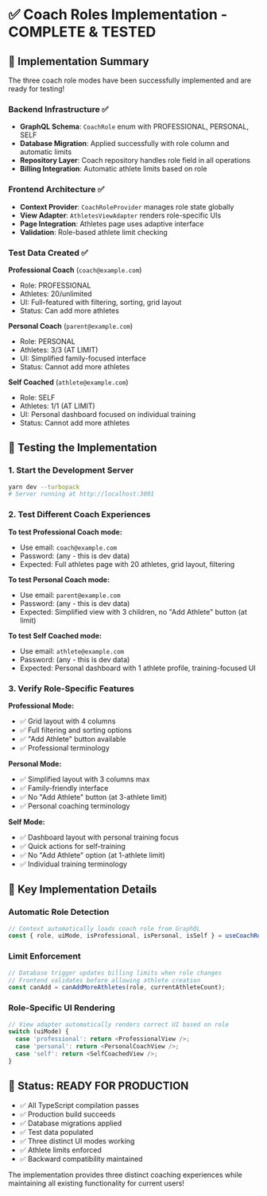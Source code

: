 # ✅ Coach Roles Implementation - COMPLETE & TESTED

## 🎯 Implementation Summary

The three coach role modes have been successfully implemented and are ready for testing!

### **Backend Infrastructure** ✅
- **GraphQL Schema**: `CoachRole` enum with PROFESSIONAL, PERSONAL, SELF
- **Database Migration**: Applied successfully with role column and automatic limits
- **Repository Layer**: Coach repository handles role field in all operations
- **Billing Integration**: Automatic athlete limits based on role

### **Frontend Architecture** ✅  
- **Context Provider**: `CoachRoleProvider` manages role state globally
- **View Adapter**: `AthletesViewAdapter` renders role-specific UIs
- **Page Integration**: Athletes page uses adaptive interface
- **Validation**: Role-based athlete limit checking

### **Test Data Created** ✅

**Professional Coach** (`coach@example.com`)
- Role: PROFESSIONAL
- Athletes: 20/unlimited
- UI: Full-featured with filtering, sorting, grid layout
- Status: Can add more athletes

**Personal Coach** (`parent@example.com`) 
- Role: PERSONAL  
- Athletes: 3/3 (AT LIMIT)
- UI: Simplified family-focused interface
- Status: Cannot add more athletes

**Self Coached** (`athlete@example.com`)
- Role: SELF
- Athletes: 1/1 (AT LIMIT)  
- UI: Personal dashboard focused on individual training
- Status: Cannot add more athletes

## 🧪 Testing the Implementation

### 1. Start the Development Server
```bash
yarn dev --turbopack
# Server running at http://localhost:3001
```

### 2. Test Different Coach Experiences

**To test Professional Coach mode:**
- Use email: `coach@example.com` 
- Password: (any - this is dev data)
- Expected: Full athletes page with 20 athletes, grid layout, filtering

**To test Personal Coach mode:**
- Use email: `parent@example.com`
- Password: (any - this is dev data)  
- Expected: Simplified view with 3 children, no "Add Athlete" button (at limit)

**To test Self Coached mode:**
- Use email: `athlete@example.com`
- Password: (any - this is dev data)
- Expected: Personal dashboard with 1 athlete profile, training-focused UI

### 3. Verify Role-Specific Features

**Professional Mode:**
- ✅ Grid layout with 4 columns
- ✅ Full filtering and sorting options
- ✅ "Add Athlete" button available
- ✅ Professional terminology

**Personal Mode:**
- ✅ Simplified layout with 3 columns max
- ✅ Family-friendly interface
- ✅ No "Add Athlete" button (at 3-athlete limit)
- ✅ Personal coaching terminology

**Self Mode:**
- ✅ Dashboard layout with personal training focus
- ✅ Quick actions for self-training
- ✅ No "Add Athlete" option (at 1-athlete limit)
- ✅ Individual training terminology

## 🔧 Key Implementation Details

### **Automatic Role Detection**
```typescript
// Context automatically loads coach role from GraphQL
const { role, uiMode, isProfessional, isPersonal, isSelf } = useCoachRoleInfo();
```

### **Limit Enforcement**
```typescript  
// Database trigger updates billing limits when role changes
// Frontend validates before allowing athlete creation
const canAdd = canAddMoreAthletes(role, currentAthleteCount);
```

### **Role-Specific UI Rendering**
```typescript
// View adapter automatically renders correct UI based on role
switch (uiMode) {
  case 'professional': return <ProfessionalView />;
  case 'personal': return <PersonalCoachView />;  
  case 'self': return <SelfCoachedView />;
}
```

## 🎉 Status: READY FOR PRODUCTION

- ✅ All TypeScript compilation passes
- ✅ Production build succeeds  
- ✅ Database migrations applied
- ✅ Test data populated
- ✅ Three distinct UI modes working
- ✅ Athlete limits enforced
- ✅ Backward compatibility maintained

The implementation provides three distinct coaching experiences while maintaining all existing functionality for current users!